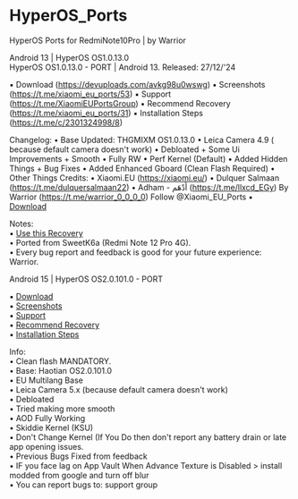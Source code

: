 # HyperOS_Ports
HyperOS Ports for RedmiNote10Pro | by Warrior<br/>

Android 13 | HyperOS OS1.0.13.0<br/>
HyperOS OS1.0.13.0 - PORT | Android 13.
Released: 27/12/'24

▪️ Download (https://devuploads.com/avkg98u0wswg)
▪️ Screenshots (https://t.me/xiaomi_eu_ports/53)
▪️ Support (https://t.me/XiaomiEUPortsGroup)
▪️ Recommend Recovery (https://t.me/xiaomi_eu_ports/31)
▪️ Installation Steps (https://t.me/c/2301324998/8)

Changelog:
• Base Updated: THGMIXM OS1.0.13.0
• Leica Camera 4.9 ( because default camera doesn't work)
• Debloated + Some Ui Improvements + Smooth
• Fully RW
• Perf Kernel (Default)
• Added Hidden Things + Bug Fixes
• Added Enhanced Gboard (Clean Flash Required)
• Other Things
Credits:
• Xiaomi.EU (https://xiaomi.eu/)
• Dulquer Salmaan (https://t.me/dulquersalmaan22)
• Adham - أَدْهَم  (https://t.me/llxcd_EGy)
By Warrior (https://t.me/warrior_0_0_0_0)
Follow @Xiaomi_EU_Ports
  ▪️ [Download](https://devuploads.com/avkg98u0wswg)<br/>
  
   Notes:<br/>
   ▪️ [Use this Recovery](https://t.me/xiaomi_eu_ports/31)<br/>
     • Ported from SweetK6a (Redmi Note 12 Pro 4G).<br/>
     • Every bug report and feedback is good for your future experience: Warrior.<br/>
  
Android 15 | HyperOS OS2.0.101.0 - PORT<br/>
  
   ▪️ [Download](https://devuploads.com/j1expcg4mv7a)<br/>
   ▪️ [Screenshots](https://t.me/Xiaomi_EU_Ports/80)<br/>
   ▪️ [Support](https://t.me/XiaomiEUPortsGroup)<br/>
   ▪️ [Recommend Recovery](https://t.me/xiaomi_eu_ports/31)<br/>
   ▪️ [Installation Steps](https://t.me/XiaomiEUPortsGroup/276)<br/>

   Info:<br/>
     • Clean flash MANDATORY.  
     • Base: Haotian OS2.0.101.0  
     • EU Multilang Base  
     • Leica Camera 5.x (because default camera doesn't work)  
     • Debloated  
     • Tried making more smooth  
     • AOD Fully Working  
     • Skiddie Kernel (KSU)  
     • Don't Change Kernel (If You Do then don't report any battery drain or late app opening issues.  
     • Previous Bugs Fixed from feedback   
     • IF you face lag on App Vault When Advance Texture is Disabled > install modded from google and turn off blur  
     • You can report bugs to: support group  
